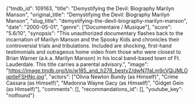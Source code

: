 {"tmdb_id": 109163, "title": "Demystifying the Devil: Biography Marilyn Manson", "original_title": "Demystifying the Devil: Biography Marilyn Manson", "slug_title": "demystifying-the-devil-biography-marilyn-manson", "date": "2000-05-01", "genre": ["Documentaire / Musique"], "score": "5.6/10", "synopsis": "This unauthorized documentary flashes back to the incarnation of Marilyn Manson and the Spooky Kids and chronicles their controversial trials and tribulations. Included are shocking, first-hand testimonials and outrageous home video from those who were closest to Brian Warner (a.k.a. Marilyn Manson) in his local band-based town of Ft. Lauderdale. This title carries a parental advisory.", "image": "https://image.tmdb.org/t/p/w185_and_h278_bestv2/dwN7faLm9cVQiJMLOqptleFSHNo.jpg", "actors": ["Olivia Newton Bundy (as Himself)", "Crime Cassara (as Himself)", "Madonna Wayne Gacy (as Himself)", "Gidget Gein (as Himself)"], "comments": [], "recommandations_id": [], "youtube_key": "notfound"}